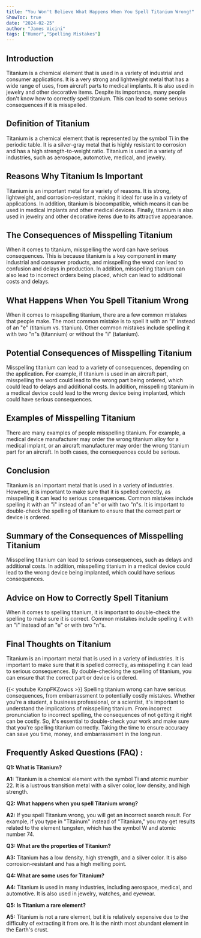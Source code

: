 ```yaml
---
title: "You Won't Believe What Happens When You Spell Titanium Wrong!"
ShowToc: true 
date: "2024-02-25"
author: "James Vicini" 
tags: ["Humor","Spelling Mistakes"]
---
```

## Introduction 
Titanium is a chemical element that is used in a variety of industrial and consumer applications. It is a very strong and lightweight metal that has a wide range of uses, from aircraft parts to medical implants. It is also used in jewelry and other decorative items. Despite its importance, many people don't know how to correctly spell titanium. This can lead to some serious consequences if it is misspelled. 

## Definition of Titanium 
Titanium is a chemical element that is represented by the symbol Ti in the periodic table. It is a silver-gray metal that is highly resistant to corrosion and has a high strength-to-weight ratio. Titanium is used in a variety of industries, such as aerospace, automotive, medical, and jewelry. 

## Reasons Why Titanium Is Important 
Titanium is an important metal for a variety of reasons. It is strong, lightweight, and corrosion-resistant, making it ideal for use in a variety of applications. In addition, titanium is biocompatible, which means it can be used in medical implants and other medical devices. Finally, titanium is also used in jewelry and other decorative items due to its attractive appearance. 

## The Consequences of Misspelling Titanium 
When it comes to titanium, misspelling the word can have serious consequences. This is because titanium is a key component in many industrial and consumer products, and misspelling the word can lead to confusion and delays in production. In addition, misspelling titanium can also lead to incorrect orders being placed, which can lead to additional costs and delays. 

## What Happens When You Spell Titanium Wrong 
When it comes to misspelling titanium, there are a few common mistakes that people make. The most common mistake is to spell it with an "i" instead of an "e" (titanium vs. titaniun). Other common mistakes include spelling it with two "n"s (titannium) or without the "i" (tatanium). 

## Potential Consequences of Misspelling Titanium 
Misspelling titanium can lead to a variety of consequences, depending on the application. For example, if titanium is used in an aircraft part, misspelling the word could lead to the wrong part being ordered, which could lead to delays and additional costs. In addition, misspelling titanium in a medical device could lead to the wrong device being implanted, which could have serious consequences. 

## Examples of Misspelling Titanium 
There are many examples of people misspelling titanium. For example, a medical device manufacturer may order the wrong titanium alloy for a medical implant, or an aircraft manufacturer may order the wrong titanium part for an aircraft. In both cases, the consequences could be serious. 

## Conclusion 
Titanium is an important metal that is used in a variety of industries. However, it is important to make sure that it is spelled correctly, as misspelling it can lead to serious consequences. Common mistakes include spelling it with an "i" instead of an "e" or with two "n"s. It is important to double-check the spelling of titanium to ensure that the correct part or device is ordered. 

## Summary of the Consequences of Misspelling Titanium 
Misspelling titanium can lead to serious consequences, such as delays and additional costs. In addition, misspelling titanium in a medical device could lead to the wrong device being implanted, which could have serious consequences. 

## Advice on How to Correctly Spell Titanium 
When it comes to spelling titanium, it is important to double-check the spelling to make sure it is correct. Common mistakes include spelling it with an "i" instead of an "e" or with two "n"s. 

## Final Thoughts on Titanium 
Titanium is an important metal that is used in a variety of industries. It is important to make sure that it is spelled correctly, as misspelling it can lead to serious consequences. By double-checking the spelling of titanium, you can ensure that the correct part or device is ordered.

{{< youtube KxnpFKZowcs >}} 
Spelling titanium wrong can have serious consequences, from embarrassment to potentially costly mistakes. Whether you're a student, a business professional, or a scientist, it's important to understand the implications of misspelling titanium. From incorrect pronunciation to incorrect spelling, the consequences of not getting it right can be costly. So, it's essential to double-check your work and make sure that you're spelling titanium correctly. Taking the time to ensure accuracy can save you time, money, and embarrassment in the long run.

## Frequently Asked Questions (FAQ) :
**Q1: What is Titanium?**

**A1:** Titanium is a chemical element with the symbol Ti and atomic number 22. It is a lustrous transition metal with a silver color, low density, and high strength.

**Q2: What happens when you spell Titanium wrong?**

**A2:** If you spell Titanium wrong, you will get an incorrect search result. For example, if you type in "Titainum" instead of "Titanium," you may get results related to the element tungsten, which has the symbol W and atomic number 74.

**Q3: What are the properties of Titanium?**

**A3:** Titanium has a low density, high strength, and a silver color. It is also corrosion-resistant and has a high melting point.

**Q4: What are some uses for Titanium?**

**A4:** Titanium is used in many industries, including aerospace, medical, and automotive. It is also used in jewelry, watches, and eyewear.

**Q5: Is Titanium a rare element?**

**A5:** Titanium is not a rare element, but it is relatively expensive due to the difficulty of extracting it from ore. It is the ninth most abundant element in the Earth's crust.





